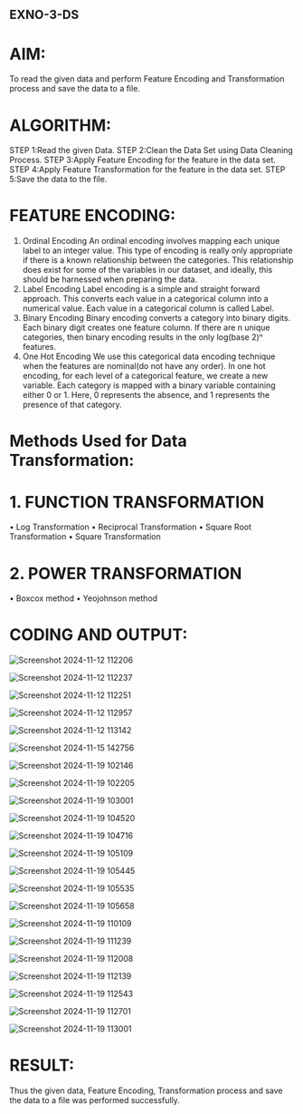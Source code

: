 ## EXNO-3-DS

# AIM:
To read the given data and perform Feature Encoding and Transformation process and save the data to a file.

# ALGORITHM:
STEP 1:Read the given Data.
STEP 2:Clean the Data Set using Data Cleaning Process.
STEP 3:Apply Feature Encoding for the feature in the data set.
STEP 4:Apply Feature Transformation for the feature in the data set.
STEP 5:Save the data to the file.

# FEATURE ENCODING:
1. Ordinal Encoding
An ordinal encoding involves mapping each unique label to an integer value. This type of encoding is really only appropriate if there is a known relationship between the categories. This relationship does exist for some of the variables in our dataset, and ideally, this should be harnessed when preparing the data.
2. Label Encoding
Label encoding is a simple and straight forward approach. This converts each value in a categorical column into a numerical value. Each value in a categorical column is called Label.
3. Binary Encoding
Binary encoding converts a category into binary digits. Each binary digit creates one feature column. If there are n unique categories, then binary encoding results in the only log(base 2)ⁿ features.
4. One Hot Encoding
We use this categorical data encoding technique when the features are nominal(do not have any order). In one hot encoding, for each level of a categorical feature, we create a new variable. Each category is mapped with a binary variable containing either 0 or 1. Here, 0 represents the absence, and 1 represents the presence of that category.

# Methods Used for Data Transformation:
  # 1. FUNCTION TRANSFORMATION
• Log Transformation
• Reciprocal Transformation
• Square Root Transformation
• Square Transformation
  # 2. POWER TRANSFORMATION
• Boxcox method
• Yeojohnson method

# CODING AND OUTPUT:


![Screenshot 2024-11-12 112206](https://github.com/user-attachments/assets/447d5bd4-682f-4793-9e45-6a1035d8182f)

![Screenshot 2024-11-12 112237](https://github.com/user-attachments/assets/321257d7-2d29-4d67-8996-202bcdc57cf9)

![Screenshot 2024-11-12 112251](https://github.com/user-attachments/assets/fa905b53-1ff4-4465-b2ec-be7d178109f7)

![Screenshot 2024-11-12 112957](https://github.com/user-attachments/assets/52aa763f-d522-4189-8845-c7bb83baec69)

![Screenshot 2024-11-12 113142](https://github.com/user-attachments/assets/3857f5fc-d3ee-47d7-8eb7-a51912b6428c)

![Screenshot 2024-11-15 142756](https://github.com/user-attachments/assets/1a40bdfb-844c-4c50-81f5-97a52e688bc2)

![Screenshot 2024-11-19 102146](https://github.com/user-attachments/assets/3b0c60f0-852b-41f0-981f-a38b33bc1a64)

![Screenshot 2024-11-19 102205](https://github.com/user-attachments/assets/a12bd215-6311-4055-a282-f9e51f751042)

![Screenshot 2024-11-19 103001](https://github.com/user-attachments/assets/9208cfb2-b197-4aef-a5ae-d45cff7cccab)

![Screenshot 2024-11-19 104520](https://github.com/user-attachments/assets/bcaa1617-d7ca-49e9-8c23-507410ca0e09)

![Screenshot 2024-11-19 104716](https://github.com/user-attachments/assets/77113798-59b9-4964-bd7f-43e8cbdc5165)

![Screenshot 2024-11-19 105109](https://github.com/user-attachments/assets/a0b84195-bb79-484c-a53a-bb976519c540)

![Screenshot 2024-11-19 105445](https://github.com/user-attachments/assets/844aa04e-ad28-4577-997b-469bc337a290)

![Screenshot 2024-11-19 105535](https://github.com/user-attachments/assets/0fc3021a-712f-4258-849d-30a581738592)

![Screenshot 2024-11-19 105658](https://github.com/user-attachments/assets/c42c06f6-1ca8-4955-9ea4-b1354ba63843)

![Screenshot 2024-11-19 110109](https://github.com/user-attachments/assets/4149205d-5b28-4f62-96ef-23236ecada80)

![Screenshot 2024-11-19 111239](https://github.com/user-attachments/assets/3427387c-2fe2-458b-af8c-01f12d80e591)

![Screenshot 2024-11-19 112008](https://github.com/user-attachments/assets/6f0c55ba-7df2-412d-b4f2-c59c06391225)

![Screenshot 2024-11-19 112139](https://github.com/user-attachments/assets/ed19520c-0a78-4543-8f94-e403b289caf8)

![Screenshot 2024-11-19 112543](https://github.com/user-attachments/assets/8b820c93-5af2-4b1f-beff-b7cb37d25d02)

![Screenshot 2024-11-19 112701](https://github.com/user-attachments/assets/1fc0cd01-f564-4638-b686-bd2c1ec83122)

![Screenshot 2024-11-19 113001](https://github.com/user-attachments/assets/f91301be-9865-4bc5-b459-9320ecafd96c)




# RESULT:

Thus the given data, Feature Encoding, Transformation process and save the data to a file was performed successfully.

       
